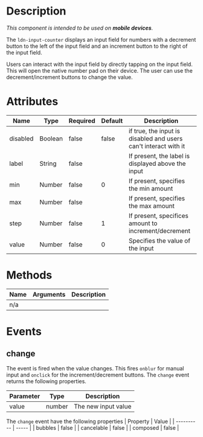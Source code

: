 # Description

_This component is intended to be used on **mobile devices**._

The `ldn-input-counter` displays an input field for numbers with a decrement button to the left of the input field and an increment button to the right of the input field.

Users can interact with the input field by directly tapping on the input field. This will open the native number pad on their device. The user can use the decrement/increment buttons to change the value.

# Attributes

| Name     | Type    | Required | Default | Description                                                     |
| -------- | ------- | -------- | ------- | --------------------------------------------------------------- |
| disabled | Boolean | false    | false   | if true, the input is disabled and users can't interact with it |
| label    | String  | false    |         | If present, the label is displayed above the input              |
| min      | Number  | false    | 0       | If present, specifies the min amount                            |
| max      | Number  | false    |         | If present, specifies the max amount                            |
| step     | Number  | false    | 1       | If present, specifices amount to increment/decrement            |
| value    | Number  | false    | 0       | Specifies the value of the input                                |

# Methods

| Name | Arguments | Description |
| ---- | --------- | ----------- |
| n/a  |           |             |

# Events

## change

The event is fired when the value changes. This fires `onblur` for manual input and `onclick` for the increment/decrement buttons.
The `change` event returns the following properties.

| Parameter | Type   | Description         |
| --------- | ------ | ------------------- |
| value     | number | The new input value |

The `change` event have the following properties
| Property | Value |
| ---------- | ----- |
| bubbles | false |
| cancelable | false |
| composed | false |
